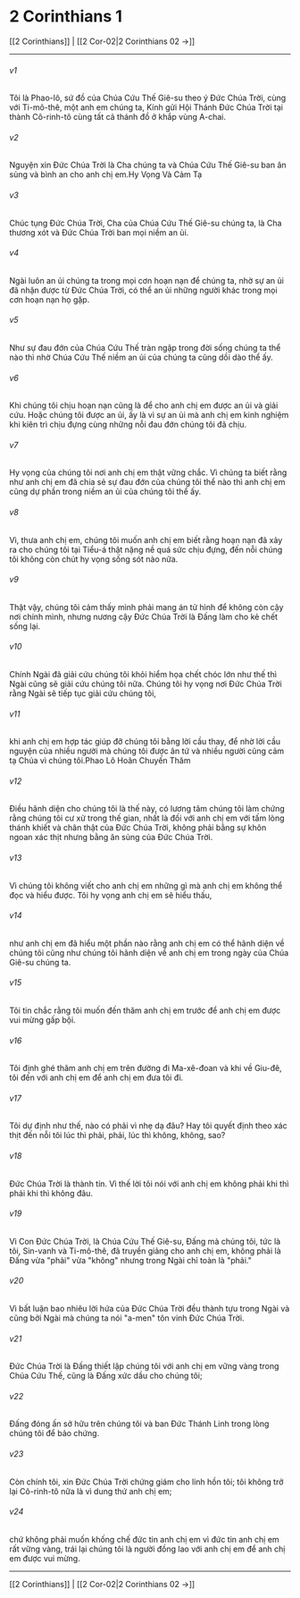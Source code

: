 # 2 Corinthians 1

[[2 Corinthians]] | [[2 Cor-02|2 Corinthians 02 →]]
***



###### v1 
Tôi là Phao-lô, sứ đồ của Chúa Cứu Thế Giê-su theo ý Đức Chúa Trời, cùng với Ti-mô-thê, một anh em chúng ta, Kính gửi Hội Thánh Đức Chúa Trời tại thành Cô-rinh-tô cùng tất cả thánh đồ ở khắp vùng A-chai. 

###### v2 
Nguyện xin Đức Chúa Trời là Cha chúng ta và Chúa Cứu Thế Giê-su ban ân sủng và bình an cho anh chị em.Hy Vọng Và Cảm Tạ 

###### v3 
Chúc tụng Đức Chúa Trời, Cha của Chúa Cứu Thế Giê-su chúng ta, là Cha thương xót và Đức Chúa Trời ban mọi niềm an ủi. 

###### v4 
Ngài luôn an ủi chúng ta trong mọi cơn hoạn nạn để chúng ta, nhờ sự an ủi đã nhận được từ Đức Chúa Trời, có thể an ủi những người khác trong mọi cơn hoạn nạn họ gặp. 

###### v5 
Như sự đau đớn của Chúa Cứu Thế tràn ngập trong đời sống chúng ta thể nào thì nhờ Chúa Cứu Thế niềm an ủi của chúng ta cũng dồi dào thể ấy. 

###### v6 
Khi chúng tôi chịu hoạn nạn cũng là để cho anh chị em được an ủi và giải cứu. Hoặc chúng tôi được an ủi, ấy là vì sự an ủi mà anh chị em kinh nghiệm khi kiên trì chịu đựng cùng những nỗi đau đớn chúng tôi đã chịu. 

###### v7 
Hy vọng của chúng tôi nơi anh chị em thật vững chắc. Vì chúng ta biết rằng như anh chị em đã chia sẻ sự đau đớn của chúng tôi thể nào thì anh chị em cũng dự phần trong niềm an ủi của chúng tôi thể ấy. 

###### v8 
Vì, thưa anh chị em, chúng tôi muốn anh chị em biết rằng hoạn nạn đã xảy ra cho chúng tôi tại Tiểu-á thật nặng nề quá sức chịu đựng, đến nỗi chúng tôi không còn chút hy vọng sống sót nào nữa. 

###### v9 
Thật vậy, chúng tôi cảm thấy mình phải mang án tử hình để không còn cậy nơi chính mình, nhưng nương cậy Đức Chúa Trời là Đấng làm cho kẻ chết sống lại. 

###### v10 
Chính Ngài đã giải cứu chúng tôi khỏi hiểm họa chết chóc lớn như thế thì Ngài cũng sẽ giải cứu chúng tôi nữa. Chúng tôi hy vọng nơi Đức Chúa Trời rằng Ngài sẽ tiếp tục giải cứu chúng tôi, 

###### v11 
khi anh chị em hợp tác giúp đỡ chúng tôi bằng lời cầu thay, để nhờ lời cầu nguyện của nhiều người mà chúng tôi được ân tứ và nhiều người cũng cảm tạ Chúa vì chúng tôi.Phao Lô Hoãn Chuyến Thăm 

###### v12 
Điều hãnh diện cho chúng tôi là thế này, có lương tâm chúng tôi làm chứng rằng chúng tôi cư xử trong thế gian, nhất là đối với anh chị em với tấm lòng thánh khiết và chân thật của Đức Chúa Trời, không phải bằng sự khôn ngoan xác thịt nhưng bằng ân sủng của Đức Chúa Trời. 

###### v13 
Vì chúng tôi không viết cho anh chị em những gì mà anh chị em không thể đọc và hiểu được. Tôi hy vọng anh chị em sẽ hiểu thấu, 

###### v14 
như anh chị em đã hiểu một phần nào rằng anh chị em có thể hãnh diện về chúng tôi cũng như chúng tôi hãnh diện về anh chị em trong ngày của Chúa Giê-su chúng ta. 

###### v15 
Tôi tin chắc rằng tôi muốn đến thăm anh chị em trước để anh chị em được vui mừng gấp bội. 

###### v16 
Tôi định ghé thăm anh chị em trên đường đi Ma-xê-đoan và khi về Giu-đê, tôi đến với anh chị em để anh chị em đưa tôi đi. 

###### v17 
Tôi dự định như thế, nào có phải vì nhẹ dạ đâu? Hay tôi quyết định theo xác thịt đến nỗi tôi lúc thì phải, phải, lúc thì không, không, sao? 

###### v18 
Đức Chúa Trời là thành tín. Vì thế lời tôi nói với anh chị em không phải khi thì phải khi thì không đâu. 

###### v19 
Vì Con Đức Chúa Trời, là Chúa Cứu Thế Giê-su, Đấng mà chúng tôi, tức là tôi, Sin-vanh và Ti-mô-thê, đã truyền giảng cho anh chị em, không phải là Đấng vừa "phải" vừa "không" nhưng trong Ngài chỉ toàn là "phải." 

###### v20 
Vì bất luận bao nhiêu lời hứa của Đức Chúa Trời đều thành tựu trong Ngài và cũng bởi Ngài mà chúng ta nói "a-men" tôn vinh Đức Chúa Trời. 

###### v21 
Đức Chúa Trời là Đấng thiết lập chúng tôi với anh chị em vững vàng trong Chúa Cứu Thế, cũng là Đấng xức dầu cho chúng tôi; 

###### v22 
Đấng đóng ấn sở hữu trên chúng tôi và ban Đức Thánh Linh trong lòng chúng tôi để bảo chứng. 

###### v23 
Còn chính tôi, xin Đức Chúa Trời chứng giám cho linh hồn tôi; tôi không trở lại Cô-rinh-tô nữa là vì dung thứ anh chị em; 

###### v24 
chứ không phải muốn khống chế đức tin anh chị em vì đức tin anh chị em rất vững vàng, trái lại chúng tôi là người đồng lao với anh chị em để anh chị em được vui mừng.

***
[[2 Corinthians]] | [[2 Cor-02|2 Corinthians 02 →]]

